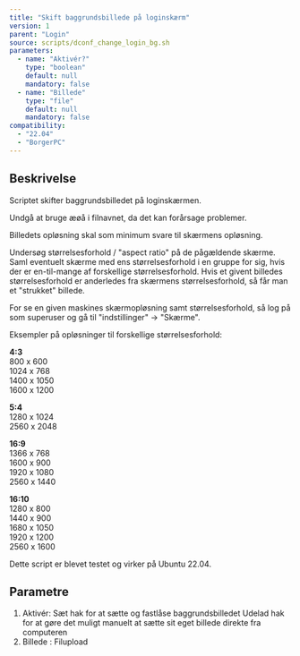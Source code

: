 ```yaml
---
title: "Skift baggrundsbillede på loginskærm"
version: 1
parent: "Login"
source: scripts/dconf_change_login_bg.sh
parameters:
  - name: "Aktivér?"
    type: "boolean"
    default: null
    mandatory: false
  - name: "Billede"
    type: "file"
    default: null
    mandatory: false
compatibility:  
  - "22.04"
  - "BorgerPC"
---
```


## Beskrivelse
Scriptet skifter baggrundsbilledet på loginskærmen.

Undgå at bruge æøå i filnavnet, da det kan forårsage problemer.

Billedets opløsning skal som minimum svare til skærmens opløsning.

Undersøg størrelsesforhold / "aspect ratio" på de pågældende skærme. Saml eventuelt skærme med ens størrelsesforhold i en gruppe for sig, hvis der er en-til-mange af forskellige størrelsesforhold. Hvis et givent billedes størrelsesforhold er anderledes fra skærmens størrelsesforhold, så får man et "strukket" billede.

For se en given maskines skærmopløsning samt størrelsesforhold, så log på som superuser og gå til "indstillinger" -> "Skærme".

Eksempler på opløsninger til forskellige størrelsesforhold:

**4:3**\
800 x 600\
1024 x 768\
1400 x 1050\
1600 x 1200

**5:4**\
1280 x 1024\
2560 x 2048

**16:9**\
1366 x 768\
1600 x 900\
1920 x 1080\
2560 x 1440

**16:10**\
1280 x 800\
1440 x 900\
1680 x 1050\
1920 x 1200\
2560 x 1600

Dette script er blevet testet og virker på Ubuntu 22.04.

## Parametre

1. Aktivér: 
    Sæt hak for at sætte og fastlåse baggrundsbilledet
    Udelad hak for at gøre det muligt manuelt at sætte sit eget billede direkte fra computeren
2. Billede : Filupload